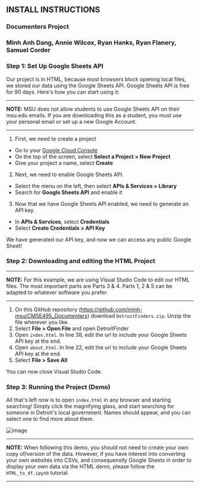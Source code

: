 ## INSTALL INSTRUCTIONS

### Documenters Project

### Minh Anh Dang, Annie Wilcox, Ryan Hanks, Ryan Flanery, Samuel Corder

### Step 1: Set Up Google Sheets API

Our project is in HTML, because most browsers block opening local files, we stored our data using the Google Sheets API. Google Sheets API is free for 90 days. Here's how you can start using it:

***
**NOTE:** MSU does not allow students to use Google Sheets API on their msu.edu emails. If you are downloading this as a student, you must use your personal email or set up a new Google Account.
***

1. First, we need to create a project

- Go to your [Google Cloud Console](https://console.cloud.google.com)
- On the top of the screen, select **Select a Project > New Project**
- Give your project a name, select **Create**

2. Next, we need to enable Google Sheets API.

- Select the menu on the left, then select **APIs & Services > Library**
- Search for **Google Sheets API** and enable it

3. Now that we have Google Sheets API enabled, we need to generate an API key.

- In **APIs & Services**, select **Credentials**
- Select **Create Credentials > API Key**

We have generated our API key, and now we can access any public Google Sheet!

### Step 2: Downloading and editing the HTML Project

***
**NOTE:** For this example, we are using Visual Studio Code to edit our HTML files. The most important parts are Parts 3 & 4. Parts 1, 2 & 5 can be adapted to whatever software you prefer.
***

1. On this GitHub repository (https://github.com/minh-msu/CMSE495_Documenters) download ```DetroitFinders.zip```. Unzip the file wherever you like.
2. Select **File > Open File** and open DetroitFinder
3. Open ```index.html```. In line 38, edit the url to include your Google Sheets API key at the end.
4. Open ```about.html```. In line 22, edit the url to include your Google Sheets API key at the end.
5. Select **File > Save All**

You can now close Visual Studio Code.

### Step 3: Running the Project (Demo)

All that's left now is to open ```index.html``` in any browser and starting searching! Simply click the magnifying glass, and start searching for someone in Detroit's local government. Names should appear, and you can select one to find more about them.

![image](https://github.com/user-attachments/assets/ea39c08e-350a-49c8-a078-c5c03dfc43fb)

***
**NOTE:** When following this demo, you should not need to create your own copy of/version of the data. However, if you have interest into converting your own websites into CSVs, and consequenstly Google Sheets in order to display your own data via the HTML demo, please follow the ```HTML_to_df.ipynb``` tutorial.
***

